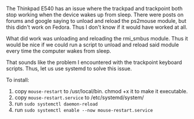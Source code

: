 The Thinkpad E540 has an issue where the trackpad and trackpoint both stop working when the device wakes up from sleep. There were posts on forums and google saying to unload and reload the ps2mouse module, but this didn't work on Fedora. Thus I don't know if it would have worked at all.

What did work was unloading and reloading the rmi_smbus module. Thus it would be nice if we could run a script to unload and reload said module every time the computer wakes from sleep.

That sounds like the problem I encountered with the trackpoint keyboard scripts. Thus, let us use systemd to solve this issue. 

To install:

1) copy ```mouse-restart``` to /usr/local/bin. chmod +x it to make it executable.
2) copy ```mouse-restart.service``` to /etc/systemd/system/
3) run ```sudo systemctl daemon-reload```
4) run ```sudo systemctl enable --now mouse-restart.service```

